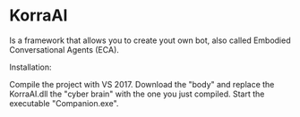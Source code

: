 # KorraAI

Is a framework that allows you to create yout own bot, also called Embodied Conversational Agents (ECA).

Installation:

Compile the project with VS 2017. Download the "body" and replace the KorraAI.dll the "cyber brain" with the one you just compiled. Start the executable "Companion.exe".
